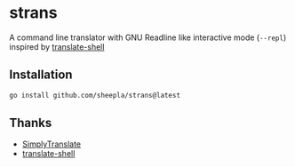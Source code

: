 # strans

A command line translator with GNU Readline like interactive mode (`--repl`) inspired by [translate-shell](https://github.com/soimort/translate-shell)

## Installation

```sh
go install github.com/sheepla/strans@latest
```

## Thanks

- [SimplyTranslate](https://simple-web.org/projects/simplytranslate.html)
- [translate-shell](https://github.com/soimort/translate-shell)


